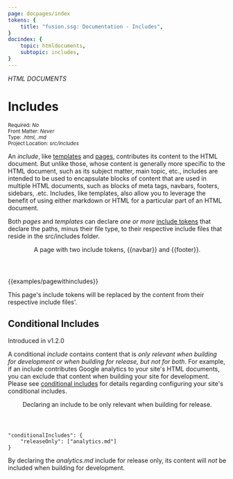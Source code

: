 ```yaml
---
page: docpages/index
tokens: {
    title: "fusion.ssg: Documentation - Includes",
}
docindex: {
    topic: htmldocuments,
    subtopic: includes,
}
---
```


<em>HTML DOCUMENTS</em>

# Includes

<section class="container">
    <div><small>Required: <em>No</em></small></div>
    <div><small>Front Matter: <em>Never</em></small></div>
    <div><small>Type: <em>.html, .md </em></small></div>
    <div><small>Project Location: <em>src/includes</em></small></div>
</section>

An _include_, like <a href="{baseURL}/docs/{docsCurrentVersion}/htmldocuments/templates">templates</a> and <a href="{baseURL}/docs/{docsCurrentVersion}/htmldocuments/pages">pages</a>, contributes its content to the HTML document. But unlike those, whose content is generally more specific to the HTML document, such  as its subject matter, main topic, etc., includes are intended to be used to encapsulate blocks of content that are used in multiple HTML documents, such as blocks of meta tags, navbars, footers, sidebars, .etc. Includes, like templates, also allow you to leverage the benefit of using either markdown or HTML for a particular part of an HTML document.

Both _pages_ and _templates_ can declare _one or more_ <a href="{baseURL}/docs/{docsCurrentVersion}/htmldocuments/tokens#include-tokens">include tokens</a> that declare the paths, minus their file type, to their respective include files that reside in the src/includes folder.

<article>
    <header>
        <p class="example">A page with two include tokens, &lbrace;&lbrace;navbar&rbrace;&rbrace; and &lbrace;&lbrace;footer&rbrace;&rbrace;.</p>
    </header>
    {{examples/pagewithincludes}}
    <footer>
    <p>This page's include tokens will be replaced by the content from their respective include files'.</p>
    </footer>
</article>

## Conditional Includes

<p class="ver">Introduced in v1.2.0</p>

A conditional _include_ contains content that is _only relevant when building for development or when building for release, but not for both_. For example, if an include contributes Google analytics to your site's HTML documents, you can exclude that content when building your site for development. Please see <a href="{baseURL}/docs/{docsCurrentVersion}/configuration/fusionssg-configuration#conditional-includes">conditional includes</a> for details regarding configuring your site's conditional includes.

<article>
    <header>
        <p class="example">Declaring an include to be only relevant when building for release.</p>
    </header>
<pre><code class="language-JSON">"conditionalIncludes": {
    "releaseOnly": ["analytics.md"]
}</code></pre>
    <footer>
    <p>By declaring the <em>analytics.md</em> include for release only, its content will <em>not</em> be included when building for development.</p>
    </footer>
</article>
